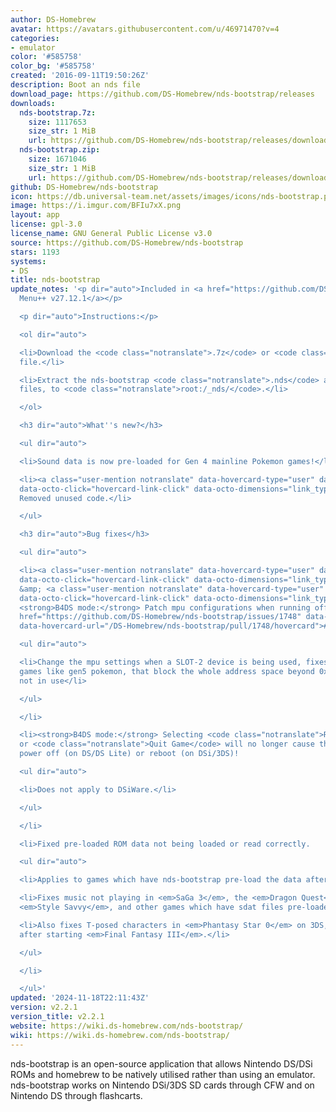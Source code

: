 ```yaml
---
author: DS-Homebrew
avatar: https://avatars.githubusercontent.com/u/46971470?v=4
categories:
- emulator
color: '#585758'
color_bg: '#585758'
created: '2016-09-11T19:50:26Z'
description: Boot an nds file
download_page: https://github.com/DS-Homebrew/nds-bootstrap/releases
downloads:
  nds-bootstrap.7z:
    size: 1117653
    size_str: 1 MiB
    url: https://github.com/DS-Homebrew/nds-bootstrap/releases/download/v2.2.1/nds-bootstrap.7z
  nds-bootstrap.zip:
    size: 1671046
    size_str: 1 MiB
    url: https://github.com/DS-Homebrew/nds-bootstrap/releases/download/v2.2.1/nds-bootstrap.zip
github: DS-Homebrew/nds-bootstrap
icon: https://db.universal-team.net/assets/images/icons/nds-bootstrap.png
image: https://i.imgur.com/BFIu7xX.png
layout: app
license: gpl-3.0
license_name: GNU General Public License v3.0
source: https://github.com/DS-Homebrew/nds-bootstrap
stars: 1193
systems:
- DS
title: nds-bootstrap
update_notes: '<p dir="auto">Included in <a href="https://github.com/DS-Homebrew/TWiLightMenu/releases/tag/v27.12.1"><strong>TW</strong>i<strong>L</strong>ight
  Menu++ v27.12.1</a></p>

  <p dir="auto">Instructions:</p>

  <ol dir="auto">

  <li>Download the <code class="notranslate">.7z</code> or <code class="notranslate">.zip</code>
  file.</li>

  <li>Extract the nds-bootstrap <code class="notranslate">.nds</code> and <code class="notranslate">.ver</code>
  files, to <code class="notranslate">root:/_nds/</code>.</li>

  </ol>

  <h3 dir="auto">What''s new?</h3>

  <ul dir="auto">

  <li>Sound data is now pre-loaded for Gen 4 mainline Pokemon games!</li>

  <li><a class="user-mention notranslate" data-hovercard-type="user" data-hovercard-url="/users/lifehackerhansol/hovercard"
  data-octo-click="hovercard-link-click" data-octo-dimensions="link_type:self" href="https://github.com/lifehackerhansol">@lifehackerhansol</a>:
  Removed unused code.</li>

  </ul>

  <h3 dir="auto">Bug fixes</h3>

  <ul dir="auto">

  <li><a class="user-mention notranslate" data-hovercard-type="user" data-hovercard-url="/users/edo9300/hovercard"
  data-octo-click="hovercard-link-click" data-octo-dimensions="link_type:self" href="https://github.com/edo9300">@edo9300</a>
  &amp; <a class="user-mention notranslate" data-hovercard-type="user" data-hovercard-url="/users/Gericom/hovercard"
  data-octo-click="hovercard-link-click" data-octo-dimensions="link_type:self" href="https://github.com/Gericom">@Gericom</a>:
  <strong>B4DS mode:</strong> Patch mpu configurations when running off SLOT-2 (<a
  href="https://github.com/DS-Homebrew/nds-bootstrap/issues/1748" data-hovercard-type="pull_request"
  data-hovercard-url="/DS-Homebrew/nds-bootstrap/pull/1748/hovercard">#1748</a>)

  <ul dir="auto">

  <li>Change the mpu settings when a SLOT-2 device is being used, fixes issues with
  games like gen5 pokemon, that block the whole address space beyond 0x08000000 when
  not in use</li>

  </ul>

  </li>

  <li><strong>B4DS mode:</strong> Selecting <code class="notranslate">Reset Game</code>
  or <code class="notranslate">Quit Game</code> will no longer cause the console to
  power off (on DS/DS Lite) or reboot (on DSi/3DS)!

  <ul dir="auto">

  <li>Does not apply to DSiWare.</li>

  </ul>

  </li>

  <li>Fixed pre-loaded ROM data not being loaded or read correctly.

  <ul dir="auto">

  <li>Applies to games which have nds-bootstrap pre-load the data after boot.</li>

  <li>Fixes music not playing in <em>SaGa 3</em>, the <em>Dragon Quest</em> games,
  <em>Style Savvy</em>, and other games which have sdat files pre-loaded.</li>

  <li>Also fixes T-posed characters in <em>Phantasy Star 0</em> on 3DS, and crashing
  after starting <em>Final Fantasy III</em>.</li>

  </ul>

  </li>

  </ul>'
updated: '2024-11-18T22:11:43Z'
version: v2.2.1
version_title: v2.2.1
website: https://wiki.ds-homebrew.com/nds-bootstrap/
wiki: https://wiki.ds-homebrew.com/nds-bootstrap/
---
```

nds-bootstrap is an open-source application that allows Nintendo DS/DSi ROMs and homebrew to be natively utilised rather than using an emulator. nds-bootstrap works on Nintendo DSi/3DS SD cards through CFW and on Nintendo DS through flashcarts.